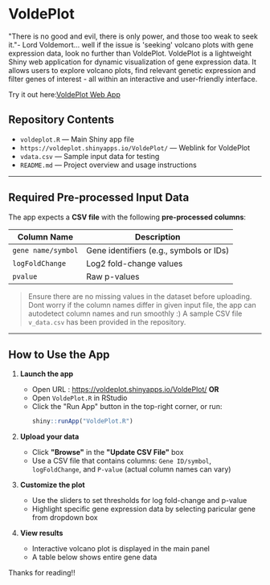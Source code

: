 # VoldePlot
"There is no good and evil, there is only power, and those too weak to seek it."- Lord Voldemort... well if the issue is 'seeking' volcano plots with gene expression data, look no further than VoldePlot.
VoldePlot is a lightweight Shiny web application for dynamic visualization of gene expression data. It allows users to explore volcano plots, find relevant genetic expression and filter genes of interest - all within an interactive and user-friendly interface.

 Try it out here:[VoldePlot Web App](https://voldeplot.shinyapps.io/VoldePlot/)


## Repository Contents

- `voldeplot.R` — Main Shiny app file
- `https://voldeplot.shinyapps.io/VoldePlot/` — Weblink for VoldePlot
- `vdata.csv` — Sample input data for testing
- `README.md` — Project overview and usage instructions


---
##  Required Pre-processed Input Data

The app expects a **CSV file** with the following **pre-processed columns**:

| Column Name     | Description                                      |
|------------------|--------------------------------------------------|
| `gene name/symbol`           | Gene identifiers (e.g., symbols or IDs)          |
| `logFoldChange`          | Log2 fold-change values                          |
| `pvalue`         | Raw p-values                                     |


>  Ensure there are no missing values in the dataset before uploading.
> Dont worry if the column names differ in given input file, the app can autodetect column names and run smoothly :)
A sample CSV file `v_data.csv` has been provided in the repository.
 ---

 ## How to Use the App

1. **Launch the app**
   
   - Open URL : https://voldeplot.shinyapps.io/VoldePlot/  **OR**
   - Open `VoldePlot.R` in RStudio
   - Click the "Run App" button in the top-right corner, or run:
     ```r
     shiny::runApp("VoldePlot.R")
     ```

3. **Upload your data**
   - Click **"Browse"** in the **"Update CSV File"** box 
   - Use a CSV file that contains columns: `Gene ID/symbol`, `logFoldChange`, and `P-value` (actual column names can vary)

4. **Customize the plot**
   - Use the sliders to set thresholds for log fold-change and p-value
   - Highlight specific gene expression data by selecting paricular gene from dropdown box

5. **View results**
   - Interactive volcano plot is displayed in the main panel
   - A table below shows entire gene data
  
  Thanks for reading!!





